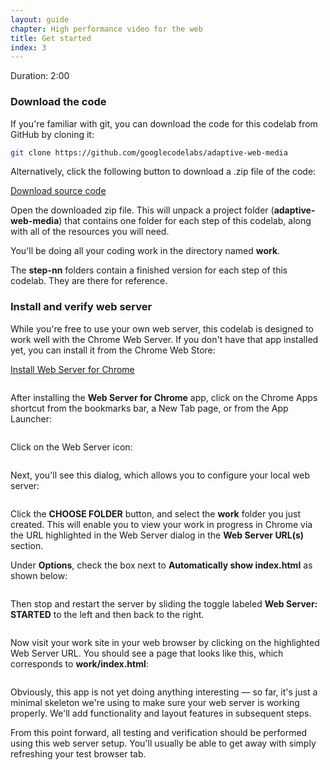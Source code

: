 ```yaml
---
layout: guide
chapter: High performance video for the web
title: Get started
index: 3
---
```


Duration: 2:00

### Download the code

If you're familiar with git, you can download the code for this codelab
from GitHub by cloning it:

``` bash
git clone https://github.com/googlecodelabs/adaptive-web-media
```

Alternatively, click the following button to download a .zip file of the
code:

[Download source
code](https://github.com/googlecodelabs/adaptive-web-media/archive/master.zip)

Open the downloaded zip file. This will unpack a project folder
(**adaptive-web-media**) that contains one folder for each step of this
codelab, along with all of the resources you will need.

You'll be doing all your coding work in the directory named **work**.

The **step-nn** folders contain a finished version for each step of this
codelab. They are there for reference.

### Install and verify web server

While you're free to use your own web server, this codelab is designed
to work well with the Chrome Web Server. If you don't have that app
installed yet, you can install it from the Chrome Web Store:

[Install Web Server for Chrome](https://chrome.google.com/webstore/detail/web-server-for-chrome/ofhbbkphhbklhfoeikjpcbhemlocgigb?hl=en)

![]()

After installing the **Web Server for Chrome** app, click on the Chrome
Apps shortcut from the bookmarks bar, a New Tab page, or from the App
Launcher:

![]()

Click on the Web Server icon:

![]()

Next, you'll see this dialog, which allows you to configure your local
web server:

![]()

Click the **CHOOSE FOLDER** button, and select the **work** folder you
just created. This will enable you to view your work in progress in
Chrome via the URL highlighted in the Web Server dialog in the **Web
Server URL(s)** section.

Under **Options**, check the box next to **Automatically show
index.html** as shown below:

![]()

Then stop and restart the server by sliding the toggle labeled **Web
Server: STARTED** to the left and then back to the right.

![]()

Now visit your work site in your web browser by clicking on the
highlighted Web Server URL. You should see a page that looks like this,
which corresponds to **work/index.html**:

![]()

Obviously, this app is not yet doing anything interesting — so far, it's
just a minimal skeleton we're using to make sure your web server is
working properly. We'll add functionality and layout features in
subsequent steps.

From this point forward, all testing and verification should be
performed using this web server setup. You'll usually be able to get
away with simply refreshing your test browser tab.

